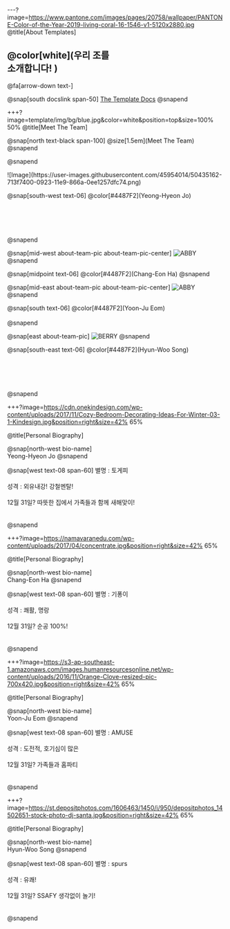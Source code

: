 ---?image=https://www.pantone.com/images/pages/20758/wallpaper/PANTONE-Color-of-the-Year-2019-living-coral-16-1546-v1-5120x2880.jpg
@title[About Templates]

## @color[white](우리 조를<br>소개합니다! )

@fa[arrow-down text-]

@snap[south docslink span-50]
[The Template Docs](https://gitpitch.com/docs/the-template)
@snapend


+++?image=template/img/bg/blue.jpg&color=white&position=top&size=100% 50%
@title[Meet The Team]

@snap[north text-black span-100]
@size[1.5em](Meet The Team)
@snapend

@snapend
<div class="west about-team-pic">
![Image](https://user-images.githubusercontent.com/45954014/50435162-713f7400-0923-11e9-866a-0ee1257dfc74.png)
</div>

@snap[south-west text-06]
@color[#4487F2](Yeong-Hyeon Jo)
<br><br>
<br><br>
<br>
<br>
@snapend

@snap[mid-west about-team-pic about-team-pic-center]
![ABBY](https://user-images.githubusercontent.com/45954014/50435176-85837100-0923-11e9-8952-a6f7fb756362.jpg)
@snapend

@snap[midpoint text-06]
@color[#4487F2](Chang-Eon Ha)
@snapend

@snap[mid-east about-team-pic about-team-pic-center]
![ABBY](https://user-images.githubusercontent.com/45954014/50435178-874d3480-0923-11e9-9a5f-e175909c3ffe.jpg)
@snapend

@snap[south text-06]
@color[#4487F2](Yoon-Ju Eom)
<br>
<br>
@snapend

@snap[east about-team-pic]
![BERRY](https://user-images.githubusercontent.com/45954014/50435177-861c0780-0923-11e9-90c5-0db0c7336ae2.jpg)
@snapend

@snap[south-east text-06]
@color[#4487F2](Hyun-Woo Song)
<br><br>
<br><br>
<br>
<br>
@snapend

+++?image=https://cdn.onekindesign.com/wp-content/uploads/2017/11/Cozy-Bedroom-Decorating-Ideas-For-Winter-03-1-Kindesign.jpg&position=right&size=42% 65%

@title[Personal Biography]

@snap[north-west bio-name]
<br>
Yeong-Hyeon Jo
@snapend

@snap[west text-08 span-60]
별명 : 토게피<br>
<br>
성격 : 외유내강! 강철멘탈!<br>
<br>
12월 31일? 따뜻한 집에서 가족들과 함께 새해맞이!<br>
<br><br>
@snapend

+++?image=https://namavaranedu.com/wp-content/uploads/2017/04/concentrate.jpg&position=right&size=42% 65%

@title[Personal Biography]

@snap[north-west bio-name]
<br>
Chang-Eon Ha
@snapend

@snap[west text-08 span-60]
별명 : 기퐁이<br>
<br>
성격 : 쾌활, 명랑<br>
<br>
12월 31일? 순공 100%!<br>
<br><br>
@snapend

+++?image=https://s3-ap-southeast-1.amazonaws.com/images.humanresourcesonline.net/wp-content/uploads/2016/11/Orange-Clove-resized-pic-700x420.jpg&position=right&size=42% 65%

@title[Personal Biography]

@snap[north-west bio-name]
<br>
Yoon-Ju Eom
@snapend

@snap[west text-08 span-60]
별명 : AMUSE<br>
<br>
성격 : 도전적, 호기심이 많은<br>
<br>
12월 31일? 가족들과 홈파티<br>
<br><br>
@snapend

+++?image=https://st.depositphotos.com/1606463/1450/i/950/depositphotos_14502651-stock-photo-dj-santa.jpg&position=right&size=42% 65%

@title[Personal Biography]

@snap[north-west bio-name]
<br>
Hyun-Woo Song
@snapend

@snap[west text-08 span-60]
별명 : spurs<br>
<br>
성격 : 유쾌!<br>
<br>
12월 31일? SSAFY 생각없이 놀기!<br>
<br><br>
@snapend
